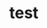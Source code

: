 # test
<!DOCTYPE html>
<html lang="en">
<head>
    <meta charset="UTF-8">
    <meta http-equiv="X-UA-Compatible" content="IE=edge">
    <meta name="viewport" content="width=device-width, initial-scale=1.0">
    <title>Document</title>
    <style>
    
       
        body{
            
          
            background-repeat: no-repeat;
            background-size: 100% 100%;
            background-attachment: fixed;
        }
    </style>
</head>
<body class="bg" background="img/bg.jpg" >
    <br><br><br><br><br><br><br><br><br><br><br><br><br>
    <br><br><br><br><br><br><br>
    <marquee  direction="right">
        <img src="video/a.gif" width="22%">&emsp;&emsp;&emsp;
        <img src="video/b.gif" width="11%">&emsp;
        <img src="video/c (2).gif" width="4%">&nbsp;
    </marquee>
</body>
</html>
